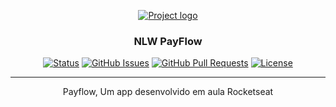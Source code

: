 <p align="center">
  <a href="" rel="noopener">
 <img src="https://i.imgur.com/Nq0LAMX.png" alt="Project logo"></a>
</p>

<h3 align="center">NLW PayFlow</h3>

<div align="center">

[![Status](https://img.shields.io/badge/status-active-success.svg)]()
[![GitHub Issues](https://img.shields.io/github/issues/brasvidal/The-Documentation-Compendium.svg)](https://github.com/brasvidal/The-Documentation-Compendium/issues)
[![GitHub Pull Requests](https://img.shields.io/github/issues-pr/brasvidal/The-Documentation-Compendium.svg)](https://github.com/brasvidal/The-Documentation-Compendium/pulls)
[![License](https://img.shields.io/badge/license-MIT-blue.svg)](/LICENSE)

</div>

---

<p align="center"> Payflow, Um app desenvolvido em aula Rocketseat
    <br> 
</p>
